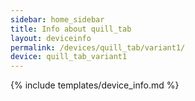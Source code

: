 ```yaml
---
sidebar: home_sidebar
title: Info about quill_tab
layout: deviceinfo
permalink: /devices/quill_tab/variant1/
device: quill_tab_variant1
---
```

{% include templates/device_info.md %}
